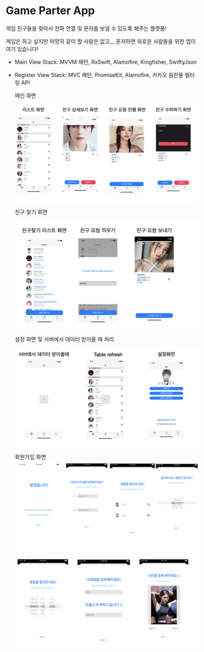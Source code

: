 # Game Parter App

게임 친구들을 찾아서 전화 연결 및 문자를 보낼 수 있도록 해주는 플랫폼!   

게임은 하고 싶지만 마땅히 같이 할 사람은 없고,,, 혼자하면 외로운 사람들을 위한 앱이 여기 있습니다!   

* Main View Stack: MVVM 패턴, RxSwift, Alamofire, Kingfisher, SwiftyJson

* Register View Stack: MVC 패턴, PromiseKit, Alamofire, 카카오 음란물 필터링 API

  

  메인 화면   

  ![gamepartner1](https://github.com/CKANYWHERE/gamepartner-part-ios/blob/main/gamepartner1.png)

  친구 찾기 화면   

  ![gamepartner2](https://github.com/CKANYWHERE/gamepartner-part-ios/blob/main/gamepartner2.png)

  설정 화면 및 서버에서 데이터 받아올 때 처리   

  ![gamepartner3](https://github.com/CKANYWHERE/gamepartner-part-ios/blob/main/gamepartner3.png)

    회원가입 화면   
    ![gamepartner5](https://github.com/CKANYWHERE/gamepartner-part-ios/blob/main/gamepartner5.png)   
    ![gamepartner6](https://github.com/CKANYWHERE/gamepartner-part-ios/blob/main/gamepartner6.png)
